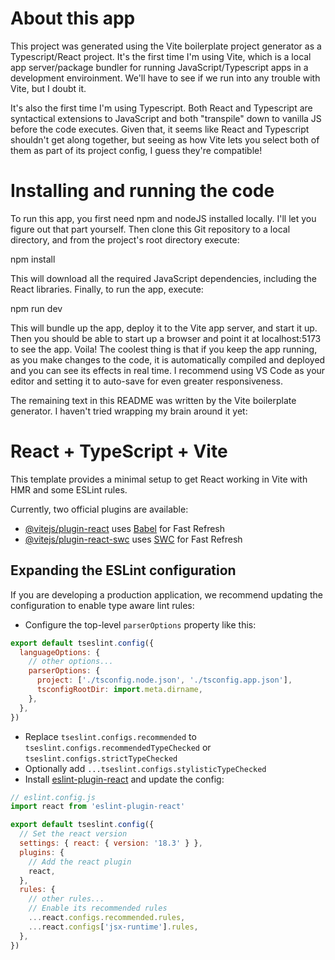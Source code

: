 # About this app

This project was generated using the Vite boilerplate project generator as a Typescript/React project.  It's the first time I'm using Vite, which is a local app server/package bundler for running JavaScript/Typescript apps in a development enviroinment.  We'll have to see if we run into any trouble with Vite, but I doubt it.

It's also the first time I'm using Typescript.  Both React and Typescript are syntactical extensions to JavaScript and both "transpile" down to vanilla JS before the code executes.  Given that, it seems like React and Typescript shouldn't get along together, but seeing as how Vite lets you select both of them as part of its project config, I guess they're compatible!

# Installing and running the code

To run this app, you first need npm and nodeJS installed locally.  I'll let you figure out that part yourself.  Then clone this Git repository to a local directory, and from the project's root directory execute:

npm install

This will download all the required JavaScript dependencies, including the React libraries.  Finally, to run the app, execute:

npm run dev

This will bundle up the app, deploy it to the Vite app server, and start it up.  Then you should be able to start up a browser and point it at localhost:5173 to see the app.  Voila!
The coolest thing is that if you keep the app running, as you make changes to the code, it is automatically compiled and deployed and you can see its effects in real time.  I recommend using VS Code as your editor and setting it to auto-save for even greater responsiveness.


The remaining text in this README was written by the Vite boilerplate generator.  I haven't tried wrapping my brain around it yet:

# React + TypeScript + Vite

This template provides a minimal setup to get React working in Vite with HMR and some ESLint rules.

Currently, two official plugins are available:

- [@vitejs/plugin-react](https://github.com/vitejs/vite-plugin-react/blob/main/packages/plugin-react/README.md) uses [Babel](https://babeljs.io/) for Fast Refresh
- [@vitejs/plugin-react-swc](https://github.com/vitejs/vite-plugin-react-swc) uses [SWC](https://swc.rs/) for Fast Refresh

## Expanding the ESLint configuration

If you are developing a production application, we recommend updating the configuration to enable type aware lint rules:

- Configure the top-level `parserOptions` property like this:

```js
export default tseslint.config({
  languageOptions: {
    // other options...
    parserOptions: {
      project: ['./tsconfig.node.json', './tsconfig.app.json'],
      tsconfigRootDir: import.meta.dirname,
    },
  },
})
```

- Replace `tseslint.configs.recommended` to `tseslint.configs.recommendedTypeChecked` or `tseslint.configs.strictTypeChecked`
- Optionally add `...tseslint.configs.stylisticTypeChecked`
- Install [eslint-plugin-react](https://github.com/jsx-eslint/eslint-plugin-react) and update the config:

```js
// eslint.config.js
import react from 'eslint-plugin-react'

export default tseslint.config({
  // Set the react version
  settings: { react: { version: '18.3' } },
  plugins: {
    // Add the react plugin
    react,
  },
  rules: {
    // other rules...
    // Enable its recommended rules
    ...react.configs.recommended.rules,
    ...react.configs['jsx-runtime'].rules,
  },
})
```
